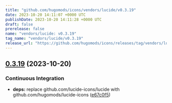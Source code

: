 ```yaml
---
title: "github.com/hugomods/icons/vendors/lucide/v0.3.19"
date: 2023-10-20 14:11:07 +0000 UTC
publishDate: 2023-10-20 14:11:28 +0000 UTC
draft: false
prerelease: false
name: "vendors/lucide: v0.3.19"
tag_name: "vendors/lucide/v0.3.19"
release_url: "https://github.com/hugomods/icons/releases/tag/vendors/lucide/v0.3.19"
---
```


## [0.3.19](https://github.com/hugomods/icons/compare/vendors/lucide/v0.3.18...vendors/lucide/v0.3.19) (2023-10-20)


### Continuous Integration

* **deps:** replace github.com/lucide-icons/lucide with github.com/hugomods/lucide-icons ([e67c0f5](https://github.com/hugomods/icons/commit/e67c0f578d20a6296b30752373adef0b46d7ba63))
